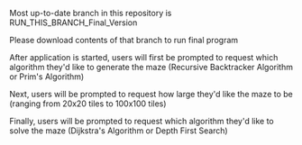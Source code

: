 Most up-to-date branch in this repository is RUN_THIS_BRANCH_Final_Version

Please download contents of that branch to run final program

After application is started, users will first be prompted to request which algorithm they'd like to generate the maze (Recursive Backtracker Algorithm or Prim's Algorithm)

Next, users will be prompted to request how large they'd like the maze to be (ranging from 20x20 tiles to 100x100 tiles)

Finally, users will be prompted to request which algorithm they'd like to solve the maze (Dijkstra's Algorithm or Depth First Search)
